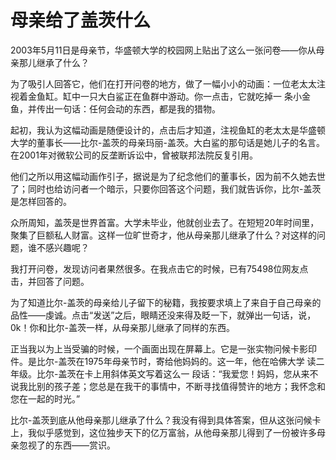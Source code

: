# 母亲给了盖茨什么

2003年5月11日是母亲节，华盛顿大学的校园网上贴出了这么一张问卷——你从母亲那儿继承了什么？ 

为了吸引人回答它，他们在打开问卷的地方，做了一幅小小的动画：一位老太太注视着金鱼缸。缸中一只大白鲨正在鱼群中游动。你一点击，它就吃掉一 条小金鱼，并传出一句话：任何会动的东西，都是我的猎物。 

起初，我认为这幅动画是随便设计的，点击后才知道，注视鱼缸的老太太是华盛顿大学的董事长——比尔-盖茨的母亲玛丽-盖茨。大白鲨的那句话是她儿子的名言。在2001年对微软公司的反垄断诉讼中，曾被联邦法院反复引用。 

他们之所以用这幅动画作引子，据说是为了纪念他们的董事长，因为前不久她去世了；同时也给访问者一个暗示，只要你回答这个问题，我们就告诉你，比尔-盖茨是怎样回答的。 

众所周知，盖茨是世界首富。大学未毕业，他就创业去了。在短短20年时间里，聚集了巨额私人财富。这样一位旷世奇才，他从母亲那儿继承了什么？对这样的问题，谁不感兴趣呢？ 

我打开问卷，发现访问者果然很多。在我点击它的时候，已有75498位网友点击，并回答了问题。 

为了知道比尔-盖茨的母亲给儿子留下的秘籍，我按要求填上了来自于自己母亲的品性——虔诚。点击“发送”之后，眼睛还没来得及眨一下，就弹出一句话，说，0k！你和比尔-盖茨一样，从母亲那儿继承了同样的东西。 

正当我以为上当受骗的时候，一个画面出现在屏幕上。它是一张实物问候卡影印件。是比尔-盖茨在1975年母亲节时，寄给他妈妈的。这一年，他在哈佛大学 读二年级。比尔-盖茨在卡上用斜体英文写着这么一 段话：“我爱您！妈妈，您从来不说我比别的孩子差；您总是在我干的事情中，不断寻找值得赞许的地方；我怀念和您在一起的时光。” 

比尔-盖茨到底从他母亲那儿继承了什么？我没有得到具体答案，但从这张问候卡上，我似乎感觉到，这位独步天下的亿万富翁，从他母亲那儿得到了一份被许多母亲忽视了的东西——赏识。
 